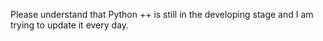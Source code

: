 Please understand that Python ++ is still in the developing stage and I am trying to update it every day.